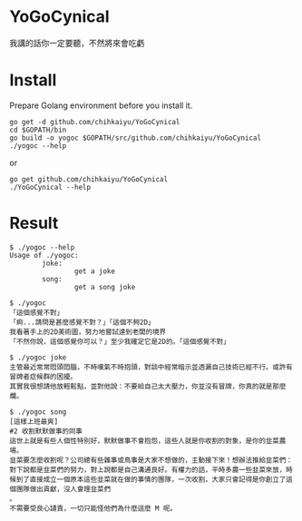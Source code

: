 # YoGoCynical
我講的話你一定要聽，不然將來會吃虧

# Install
Prepare Golang environment before you install it.  
```shell
go get -d github.com/chihkaiyu/YoGoCynical
cd $GOPATH/bin
go build -o yogoc $GOPATH/src/github.com/chihkaiyu/YoGoCynical
./yogoc --help
```
or
```shell
go get github.com/chihkaiyu/YoGoCynical
./YoGoCynical --help
```

# Result
```
$ ./yogoc --help
Usage of ./yogoc:
        joke:
                get a joke
        song:
                get a song joke

$ ./yogoc 
「這個感覺不對」
「痾...請問是甚麼感覺不對？」「這個不夠2D」
我看著手上的2D美術圖，努力地嘗試達到老闆的境界
「不然你說，這個感覺你可以？」至少我確定它是2D的。「這個感覺不對」

$ ./yogoc joke
主管最近常常悶頭悶腦，不時嘆氣不時抱頭，對談中經常暗示並透漏自己技術已經不行。或許有冒牌者症候群的困擾。
其實我很想請他放輕鬆點，並對他說：不要給自己太大壓力，你並沒有冒牌，你真的就是那麼爛。

$ ./yogoc song
[這樣上班最爽]
#2 收割默默做事的同事
這世上就是有些人個性特別好，默默做事不會抱怨，這些人就是你收割的對象，是你的韭菜農場。
韭菜要怎麼收割呢？公司總有些雜事或鳥事是大家不想做的，主動接下來！想辦法推給韭菜們：對下說都是韭菜們的努力，對上說都是自己溝通良好。有權力的話，平時多農一些韭菜來放，時候到了直接成立一個原本這些韭菜就在做的事情的團隊，一次收割，大家只會記得是你創立了這個團隊做出貢獻，沒人會理韭菜們
。
不需要受良心譴責，一切只能怪他們為什麼這麼 M 呢。
```